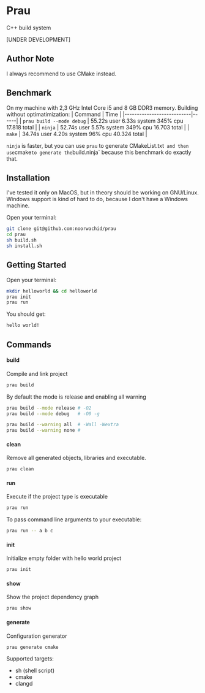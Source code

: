 # Prau
C++ build system

[UNDER DEVELOPMENT]

## Author Note
I always recommend to use CMake instead. 

## Benchmark
On my machine with 2,3 GHz Intel Core i5 and 8 GB DDR3 memory.
Building without optimatimization:
| Command                   | Time |
|---------------------------|------|
| `prau build --mode debug` | 55.22s user 6.33s system 345% cpu 17.818 total |
| `ninja`                   | 52.74s user 5.57s system 349% cpu 16.703 total |
| `make`                    | 34.74s user 4.20s system 96% cpu 40.324 total  |

`ninja` is faster, 
but you can use `prau` to generate CMakeList.txt` 
and then use `cmake` to generate the `build.ninja`
because this benchmark do exactly that.

## Installation
I've tested it only on MacOS, but in theory should be working on GNU/Linux.
Windows support is kind of hard to do, because I don't have a Windows machine.

Open your terminal:
~~~ sh
git clone git@github.com:noorwachid/prau
cd prau
sh build.sh
sh install.sh
~~~

## Getting Started
Open your terminal:
~~~ sh
mkdir helloworld && cd helloworld
prau init 
prau run
~~~

You should get:
~~~ sh
hello world!
~~~

## Commands
#### build
Compile and link project
~~~ sh
prau build
~~~

By default the mode is release and enabling all warning
~~~ sh
prau build --mode release # -O2
prau build --mode debug   # -O0 -g

prau build --warning all  # -Wall -Wextra
prau build --warning none #
~~~

#### clean
Remove all generated objects, libraries and executable.
~~~ sh
prau clean
~~~

#### run
Execute if the project type is executable
~~~ sh
prau run
~~~

To pass command line arguments to your executable:
~~~ sh
prau run -- a b c
~~~

#### init
Initialize empty folder with hello world project
~~~ sh
prau init
~~~

#### show
Show the project dependency graph
~~~ sh
prau show
~~~

#### generate
Configuration generator
~~~ sh
prau generate cmake
~~~

Supported targets:
- sh (shell script)
- cmake
- clangd
